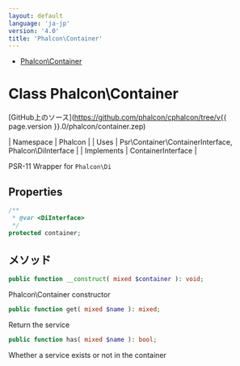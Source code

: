 ```yaml
---
layout: default
language: 'ja-jp'
version: '4.0'
title: 'Phalcon\Container'
---
```


* [Phalcon\Container](#Container)

<h1 id="Container">Class Phalcon\Container</h1>

[GitHub上のソース](https://github.com/phalcon/cphalcon/tree/v{{ page.version }}.0/phalcon/container.zep)

| Namespace | Phalcon | | Uses | Psr\Container\ContainerInterface, Phalcon\DiInterface | | Implements | ContainerInterface |

PSR-11 Wrapper for `Phalcon\Di`

## Properties

```php
/**
 * @var <DiInterface>
 */
protected container;

```

## メソッド

```php
public function __construct( mixed $container ): void;
```

Phalcon\Container constructor

```php
public function get( mixed $name ): mixed;
```

Return the service

```php
public function has( mixed $name ): bool;
```

Whether a service exists or not in the container